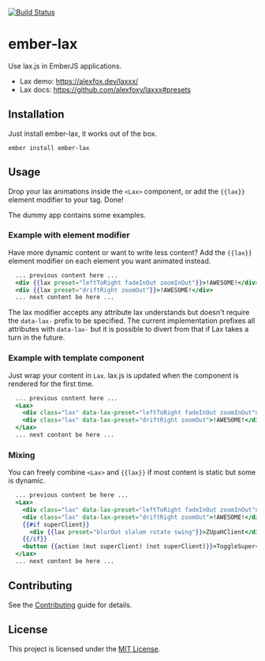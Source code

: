 [![Build Status](https://travis-ci.org/redpencilio/ember-lax.svg?branch=master)](https://travis-ci.org/redpencilio/ember-lax)

ember-lax
==============================================================================

Use lax.js in EmberJS applications.

- Lax demo: https://alexfox.dev/laxxx/
- Lax docs: https://github.com/alexfoxy/laxxx#presets


Installation
------------------------------------------------------------------------------

Just install ember-lax, it works out of the box.

```
ember install ember-lax
```


Usage
------------------------------------------------------------------------------

Drop your lax animations inside the `<Lax>` component, or add the `{{lax}}`
element modifier to your tag.  Done!

The dummy app contains some examples.

### Example with element modifier

Have more dynamic content or want to write less content?  Add the
`{{lax}}` element modifier on each element you want animated instead.

```hbs
  ... previous content here ...
  <div {{lax preset="leftToRight fadeInOut zoomInOut"}}>!AWESOME!</div>
  <div {{lax preset="driftRight zoomOut"}}>!AWESOME!</div>
  ... next content be here ...
```

The lax modifier accepts any attribute lax understands but doesn't
require the `data-lax-` prefix to be specified.  The current
implementation prefixes all attributes with `data-lax-` but it is
possible to divert from that if Lax takes a turn in the future.

### Example with template component

Just wrap your content in `Lax`.  lax.js is updated when the component
is rendered for the first time.

```hbs
  ... previous content here ...
  <Lax>
    <div class="lax" data-lax-preset="leftToRight fadeInOut zoomInOut">!AWESOME!</div>
    <div class="lax" data-lax-preset="driftRight zoomOut">!AWESOME!</div>
  </Lax>
  ... next content be here ...
```

### Mixing

You can freely combine `<Lax>` and `{{lax}}` if most content is static
but some is dynamic.

```hbs
  ... previous content be here ...
  <Lax>
    <div class="lax" data-lax-preset="leftToRight fadeInOut zoomInOut">!AWESOME!</div>
    <div class="lax" data-lax-preset="driftRight zoomOut">!AWESOME!</div>
    {{#if superClient}}
      <div {{lax preset="blurOut slalom rotate swing"}}>ZUpaHClient</div>
    {{/if}}
    <button {{action (mut superClient) (not superClient)}}>ToggleSuper</button>
  </Lax>
  ... next content be here ...
```


Contributing
------------------------------------------------------------------------------

See the [Contributing](CONTRIBUTING.md) guide for details.


License
------------------------------------------------------------------------------

This project is licensed under the [MIT License](LICENSE.md).
